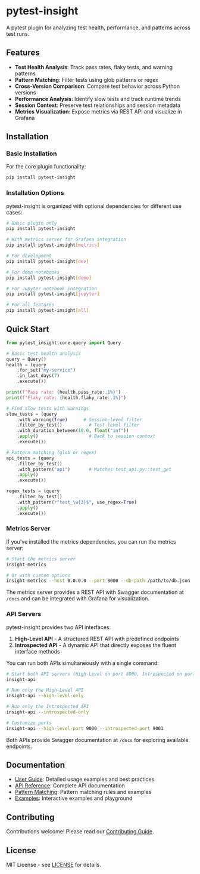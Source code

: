# pytest-insight

A pytest plugin for analyzing test health, performance, and patterns across test runs.

## Features

- **Test Health Analysis**: Track pass rates, flaky tests, and warning patterns
- **Pattern Matching**: Filter tests using glob patterns or regex
- **Cross-Version Comparison**: Compare test behavior across Python versions
- **Performance Analysis**: Identify slow tests and track runtime trends
- **Session Context**: Preserve test relationships and session metadata
- **Metrics Visualization**: Expose metrics via REST API and visualize in Grafana

## Installation

### Basic Installation

For the core plugin functionality:

```bash
pip install pytest-insight
```

### Installation Options

pytest-insight is organized with optional dependencies for different use cases:

```bash
# Basic plugin only
pip install pytest-insight

# With metrics server for Grafana integration
pip install pytest-insight[metrics]

# For development
pip install pytest-insight[dev]

# For demo notebooks
pip install pytest-insight[demo]

# For Jupyter notebook integration
pip install pytest-insight[jupyter]

# For all features
pip install pytest-insight[all]
```

## Quick Start

```python
from pytest_insight.core.query import Query

# Basic test health analysis
query = Query()
health = (query
    .for_sut("my-service")
    .in_last_days(7)
    .execute())

print(f"Pass rate: {health.pass_rate:.1%}")
print(f"Flaky rate: {health.flaky_rate:.1%}")

# Find slow tests with warnings
slow_tests = (query
    .with_warning(True)      # Session-level filter
    .filter_by_test()          # Test-level filter
    .with_duration_between(10.0, float("inf"))
    .apply()                   # Back to session context
    .execute())

# Pattern matching (glob or regex)
api_tests = (query
    .filter_by_test()
    .with_pattern("api")       # Matches test_api.py::test_get
    .apply()
    .execute())

regex_tests = (query
    .filter_by_test()
    .with_pattern(r"test_\w{3}$", use_regex=True)
    .apply()
    .execute())
```

### Metrics Server

If you've installed the metrics dependencies, you can run the metrics server:

```bash
# Start the metrics server
insight-metrics

# Or with custom options
insight-metrics --host 0.0.0.0 --port 8000 --db-path /path/to/db.json
```

The metrics server provides a REST API with Swagger documentation at `/docs` and can be integrated with Grafana for visualization.

### API Servers

pytest-insight provides two API interfaces:

1. **High-Level API** - A structured REST API with predefined endpoints
2. **Introspected API** - A dynamic API that directly exposes the fluent interface methods

You can run both APIs simultaneously with a single command:

```bash
# Start both API servers (High-Level on port 8000, Introspected on port 8001)
insight-api

# Run only the High-Level API
insight-api --high-level-only

# Run only the Introspected API
insight-api --introspected-only

# Customize ports
insight-api --high-level-port 9000 --introspected-port 9001
```

Both APIs provide Swagger documentation at `/docs` for exploring available endpoints.

## Documentation

- [User Guide](docs/user_guide.md): Detailed usage examples and best practices
- [API Reference](docs/api.md): Complete API documentation
- [Pattern Matching](docs/patterns.md): Pattern matching rules and examples
- [Examples](pytest_insight/playground.py): Interactive examples and playground

## Contributing

Contributions welcome! Please read our [Contributing Guide](CONTRIBUTING.md).

## License

MIT License - see [LICENSE](LICENSE) for details.
